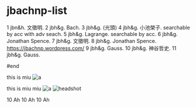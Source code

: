 # jbachnp-list
1	jbn&h. 文徵明.
2	jbh&g. Bach.
3	jbh&g. (光頭)
4	jbh&g. 小池榮子. searchable by acc with adv seach.
5	jbh&g. Lagrange. searchable by acc.
6	jbh&g. Jonathan Spence.
7	jbh&g. 文徵明.
8	jbh&g. Jonathan Spence. https://jbachnp.wordpress.com/
9	jbh&g. Gauss.
10	jbh&g. 神谷哲史.
11	jbh&g. Gauss.

#end

this is miu
![a](https://user-images.githubusercontent.com/5810786/217757095-b12ba28c-edf9-492d-8b1d-ac108d13926e.jpg)

this is miu miu
![a](https://user-images.githubusercontent.com/5810786/217757095-b12ba28c-edf9-492d-8b1d-ac108d13926e.jpg)
![headshot](https://user-images.githubusercontent.com/5810786/217757095-b12ba28c-edf9-492d-8b1d-ac108d13926e.jpg)

10 Ah 10 Ah 10 Ah
